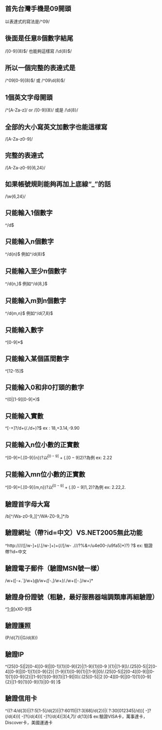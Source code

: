 ## 首先台灣手機是09開頭
以表達式的寫法是/^09/

## 後面是任意8個數字結尾
/[0-9]{8}$/ 也能夠這樣寫 /\d{8}$/

## 所以一個完整的表達式是
/^09[0-9]{8}$/ 或 /^09\d{8}$/

## 1個英文字母開頭
/^[A-Za-z]/ or /[0-9]{8}/ 或是 /\d{8}/

## 全部的大小寫英文加數字也能這樣寫
/[A-Za-z0-9]/

## 完整的表達式
/[A-Za-z0-9]{6,24}/

## 如果帳號規則能夠再加上底線“_”的話
/\w{6,24}/

## 只能輸入1個數字 
^/d$

## 只能輸入n個數字  
^/d{n}$ 例如^/d{8}$

## 只能輸入至少n個數字 
^/d{n,}$ 例如^/d{8,}$

## 只能輸入m到n個數字
^/d{m,n}$ 例如^/d{7,8}$

## 只能輸入數字 
^[0-9]*$

## 只能輸入某個區間數字  
^[12-15]$

## 只能輸入0和非0打頭的數字  
^(0|[1-9][0-9]*)$

## 只能輸入實數  
^[-+]?/d+(/./d+)?$
ex : 18,+3.14,-9.90

## 只能輸入n位小數的正實數  
^[0-9]+(.[0-9]{n})?$以^[0-9]+(.[0-9]{2})?$為例
ex: 2.22

## 只能輸入mn位小數的正實數
^[0-9]+(.[0-9]{m,n})?$以^[0-9]+(.[0-9]{1,2})?$為例
ex: 2.22,2.

## 驗證首字母大寫 
/b[^/Wa-z0-9_][^/WA-Z0-9_]*/b

## 驗證網址（帶?id=中文）VS.NET2005無此功能 
^http:////([/w-]+(/.[/w-]+)+(//[/w- .///?%&=/u4e00-/u9fa5]*)?) ?$
ex: 驗證帶?id=中文

## 驗證電子郵件（驗證MSN號一樣）
/w+([-+.´]/w+)*@/w+([-.]/w+)*/./w+([-.]/w+)*

## 驗證身份證號（粗驗，最好服務器端調類庫再細驗證） 
^[1-9]([0-9]{16}|[0-9]{13})[xX0-9]$

## 驗證護照 
(P/d{7})|G/d{8})

## 驗證IP 
^(25[0-5]|2[0-4][0-9]|[0-1]{1}[0-9]{2}|[1-9]{1}[0-9 ]{1}|[1-9])/.(25[0-5]|2[0-4][0-9]|[0-1]{1}[0-9]{2}| [1-9]{1}[0-9]{1}|[1-9]|0)/.(25[0-5]|2[0-4][0-9]|[0- 1]{1}[0-9]{2}|[1-9]{1}[0-9]{1}|[1-9]|0)/.(25[0-5]|2 [0-4][0-9]|[0-1]{1}[0-9]{2}|[1-9]{1}[0-9]{1}|[0-9] )$

## 驗證信用卡	
^((?:4/d{3})|(?:5[1-5]/d{2})|(?:6011)|(?:3[68]/d{2})|( ?:30[012345]/d))[ -]?(/d{4})[ -]?(/d{4})[ -]?(/d{4}|3[4,7]/ d{13})$
ex:驗證VISA卡，萬事達卡，Discover卡，美國運通卡